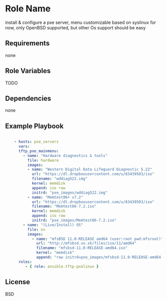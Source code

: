 Role Name
=========
install & configure a pxe server, menu customizable based on syslinux 
for now, only OpenBSD supported, but other Os support should be easy

Requirements
------------
none

Role Variables
--------------
TODO

Dependencies
------------
none

Example Playbook
----------------
```yaml

    - hosts: pxe_servers
      vars:
      tftp_pxe_mainmenu:
        - name: "Hardware diagnostics & tools"
          file: hardware
          images:
          - name: "Western Digital Data Lifeguard Diagnostic 5.22"
            url: "https://dl.dropboxusercontent.com/u/83439503/iso"
            filename: "wddiag522.img"
            kernel: memdisk
            append: iso raw
            initrd: "pxe_images/wddiag522.img"
          - name: "Memtest86+ v7.2" 
            url: "https://dl.dropboxusercontent.com/u/83439503/iso"
            filename: "Memtest86-7.2.iso"
            kernel: memdisk
            append: iso raw
            initrd: "pxe_images/Memtest86-7.2.iso"
        - name: "(Live/Install) OS"
          file: os
          images:
            - name: "mfsBSD 11.0-RELEASE amd64 (user:root pwd:mfsroot)"
              url: "http://mfsbsd.vx.sk/files/iso/11/amd64"
              filename: "mfsbsd-11.0-RELEASE-amd64.iso"
              kernel: "memdisk"
              append: "raw initrd=pxe_images/mfsbsd-11.0-RELEASE-amd64.iso iso"         
      roles:
         - { role: ansible.tftp-pxelinux }
```

License
-------
BSD

